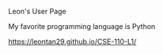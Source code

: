 Leon's User Page

My favorite programming language is Python

https://leontan29.github.io/CSE-110-L1/